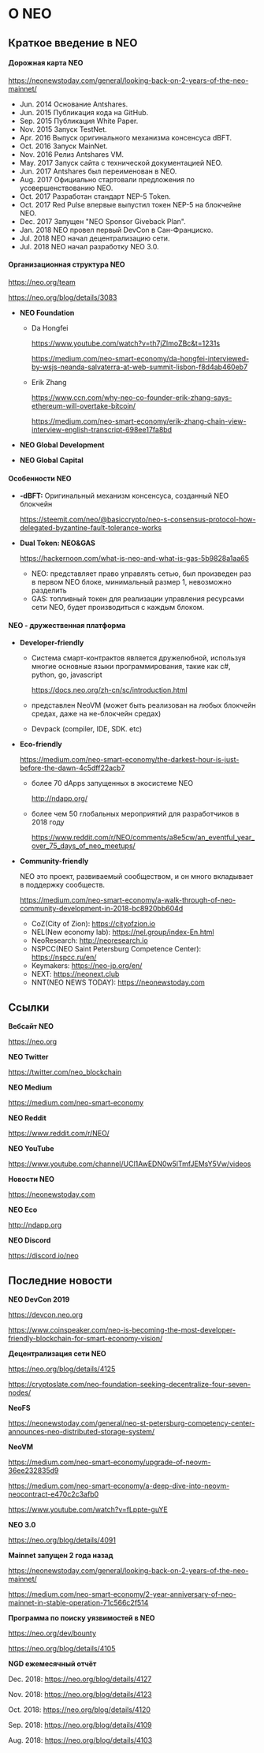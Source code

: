 # О NEO

## Краткое введение в NEO

#### Дорожная карта NEO

<https://neonewstoday.com/general/looking-back-on-2-years-of-the-neo-mainnet/>

- Jun. 2014  Основание Antshares. 
- Jun. 2015  Публикация кода на GitHub.
- Sep. 2015  Публикация White Paper.
- Nov. 2015  Запуск TestNet.
- Apr. 2016  Выпуск оригинального механизма консенсуса dBFT.
- Oct. 2016  Запуск MainNet.
- Nov. 2016  Релиз Antshares VM.
- May. 2017  Запуск сайта с технической документацией NEO. 
- Jun. 2017  Antshares был переименован в NEO.
- Aug. 2017  Официально стартовали предложения по усовершенствованию NEO.
- Oct. 2017  Разработан стандарт NEP-5 Token. 
- Oct. 2017  Red Pulse впервые выпустил токен NEP-5 на блокчейне NEO. 
- Dec. 2017  Запущен "NEO Sponsor Giveback Plan".
- Jan. 2018  NEO провел первый DevCon в Сан-Франциско.
- Jul. 2018  NEO начал децентрализацию сети.
- Jul. 2018  NEO начал разработку NEO 3.0. 

#### Организационная структура NEO

<https://neo.org/team>

<https://neo.org/blog/details/3083>

- **NEO Foundation**

  - Da Hongfei

    <https://www.youtube.com/watch?v=th7jZlmoZBc&t=1231s>

    <https://medium.com/neo-smart-economy/da-hongfei-interviewed-by-wsjs-neanda-salvaterra-at-web-summit-lisbon-f8d4ab460eb7>

  - Erik Zhang 

    <https://www.ccn.com/why-neo-co-founder-erik-zhang-says-ethereum-will-overtake-bitcoin/>

    <https://medium.com/neo-smart-economy/erik-zhang-chain-view-interview-english-transcript-698ee17fa8bd>

- **NEO Global Development**
- **NEO Global Capital** 

#### Особенности NEO

- **-dBFT:** Оригинальный механизм консенсуса, созданный NEO блокчейн

  <https://steemit.com/neo/@basiccrypto/neo-s-consensus-protocol-how-delegated-byzantine-fault-tolerance-works>

- **Dual Token: NEO&GAS**

  <https://hackernoon.com/what-is-neo-and-what-is-gas-5b9828a1aa65>

  - NEO: представляет право управлять сетью, был произведен раз в первом NEO блоке, минимальный размер 1, невозможно разделить
  - GAS: топливный токен для реализации управления ресурсами сети NEO, будет производиться с каждым блоком. 

#### NEO - дружественная платформа

- **Developer-friendly**
  - Система смарт-контрактов является дружелюбной, используя многие основные языки программирования, такие как c#, python, go, javascript

    <https://docs.neo.org/zh-cn/sc/introduction.html>

  - представлен NeoVM (может быть реализован на любых блокчейн средах, даже на не-блокчейн средах)

  - Devpack (compiler, IDE, SDK. etc)

- **Eco-friendly**

  <https://medium.com/neo-smart-economy/the-darkest-hour-is-just-before-the-dawn-4c5dff22acb7>
  - более 70 dApps запущенных в экосистеме NEO

    <http://ndapp.org/>

  - более чем 50 глобальных мероприятий для разработчиков в 2018 году

    <https://www.reddit.com/r/NEO/comments/a8e5cw/an_eventful_year_over_75_days_of_neo_meetups/>

- **Community-friendly**

  NEO это проект, развиваемый сообществом, и он много вкладывает в поддержку сообществ.

  <https://medium.com/neo-smart-economy/a-walk-through-of-neo-community-development-in-2018-bc8920bb604d>
  - CoZ(City of Zion): <https://cityofzion.io>
  - NEL(New economy lab): <https://nel.group/index-En.html>
  - NeoResearch: <http://neoresearch.io>
  - NSPCC(NEO Saint Petersburg Competence Center): <https://nspcc.ru/en/>
  - Keymakers: <https://neo-jp.org/en/>
  - NEXT: <https://neonext.club>
  - NNT(NEO NEWS TODAY): <https://neonewstoday.com>

## Ссылки

**Вебсайт NEO**

<https://neo.org> 

**NEO Twitter**

<https://twitter.com/neo_blockchain> 

**NEO Medium**

<https://medium.com/neo-smart-economy> 

**NEO Reddit**

<https://www.reddit.com/r/NEO/> 

**NEO YouTube**

<https://www.youtube.com/channel/UCl1AwEDN0w5lTmfJEMsY5Vw/videos> 

**Новости NEO**

<https://neonewstoday.com> 

**NEO Eco**

<http://ndapp.org> 

**NEO Discord**

<https://discord.io/neo>

## Последние новости

**NEO DevCon 2019**

<https://devcon.neo.org>

<https://www.coinspeaker.com/neo-is-becoming-the-most-developer-friendly-blockchain-for-smart-economy-vision/>

**Децентрализация сети NEO**

<https://neo.org/blog/details/4125>

<https://cryptoslate.com/neo-foundation-seeking-decentralize-four-seven-nodes/>

**NeoFS**

<https://neonewstoday.com/general/neo-st-petersburg-competency-center-announces-neo-distributed-storage-system/>

**NeoVM**

<https://medium.com/neo-smart-economy/upgrade-of-neovm-36ee232835d9>

<https://medium.com/neo-smart-economy/a-deep-dive-into-neovm-neocontract-e470c2c3afb0>

<https://www.youtube.com/watch?v=fLppte-guYE>

**NEO 3.0**

<https://neo.org/blog/details/4091>

**Mainnet запущен 2 года назад**

<https://neonewstoday.com/general/looking-back-on-2-years-of-the-neo-mainnet/>

<https://medium.com/neo-smart-economy/2-year-anniversary-of-neo-mainnet-in-stable-operation-71c566c2f514>

**Программа по поиску уязвимостей в NEO**

<https://neo.org/dev/bounty>

<https://neo.org/blog/details/4105>

**NGD ежемесячный отчёт**

Dec. 2018: <https://neo.org/blog/details/4127>

Nov. 2018: <https://neo.org/blog/details/4123>

Oct. 2018: <https://neo.org/blog/details/4120>

Sep. 2018: <https://neo.org/blog/details/4109>

Aug. 2018: <https://neo.org/blog/details/4103>